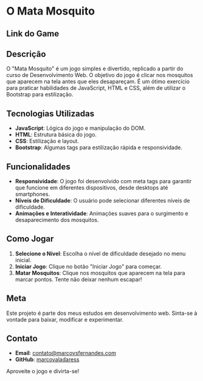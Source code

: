 # O Mata Mosquito


## Link do Game 



## Descrição

O "Mata Mosquito" é um jogo simples e divertido, replicado a partir do curso de Desenvolvimento Web. O objetivo do jogo é clicar nos mosquitos que aparecem na tela antes que eles desapareçam. É um ótimo exercício para praticar habilidades de JavaScript, HTML e CSS, além de utilizar o Bootstrap para estilização.

## Tecnologias Utilizadas

- **JavaScript**: Lógica do jogo e manipulação do DOM.
- **HTML**: Estrutura básica do jogo.
- **CSS**: Estilização e layout.
- **Bootstrap**: Algumas tags para estilização rápida e responsividade.

## Funcionalidades

- **Responsividade**: O jogo foi desenvolvido com meta tags para garantir que funcione em diferentes dispositivos, desde desktops até smartphones.
- **Níveis de Dificuldade**: O usuário pode selecionar diferentes níveis de dificuldade.
- **Animações e Interatividade**: Animações suaves para o surgimento e desaparecimento dos mosquitos.

## Como Jogar

1. **Selecione o Nível**: Escolha o nível de dificuldade desejado no menu inicial.
2. **Iniciar Jogo**: Clique no botão "Iniciar Jogo" para começar.
3. **Matar Mosquitos**: Clique nos mosquitos que aparecem na tela para marcar pontos. Tente não deixar nenhum escapar!


## Meta

Este projeto é parte dos meus estudos em desenvolvimento web. Sinta-se à vontade para baixar, modificar e experimentar.

## Contato

- **Email**: contato@marcovsfernandes.com
- **GitHub**: [marcovaladaress](https://github.com/marcovaladaress)

Aproveite o jogo e divirta-se!

